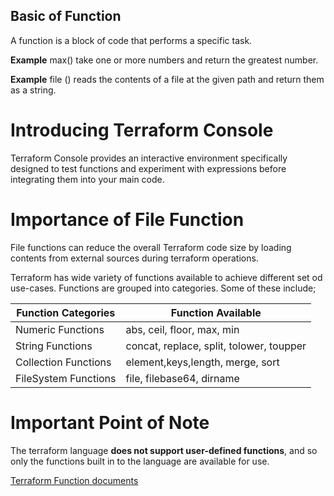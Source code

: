 ## Basic of Function
A function is a block of code that performs a specific task.

**Example**
max() take one or more numbers and return the greatest number.

**Example**
file () reads the contents of a file at the given path and return them as a string.

# Introducing Terraform Console
Terraform Console provides an interactive environment specifically designed to test functions and experiment with expressions before integrating them into your main code.

# Importance of File Function
File functions can reduce the overall Terraform code size by loading contents from external sources during terraform operations.

Terraform has wide variety of functions available to achieve different set od use-cases.
Functions are grouped into categories. Some of these include;

| Function Categories| Function Available                        |
|--------------------|-------------------------------------------|
| Numeric Functions  |abs, ceil, floor, max, min                 |
| String Functions   |  concat, replace, split, tolower, toupper |
|Collection Functions| element,keys,length, merge, sort          |
|FileSystem Functions| file, filebase64, dirname                 |


# Important Point of Note
The terraform language **does not support user-defined functions**, and so only the functions built in to the language are available for use.

[Terraform Function documents](https://developer.hashicorp.com/terraform/language/functions)
